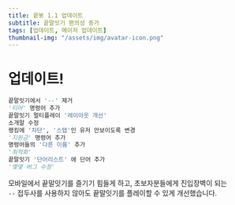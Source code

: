 ```yaml
---
title: 끝봇 1.1 업데이트
subtitle: 끝말잇기 편의성 증가
tags: [업데이트, 메이저 업데이트]
thumbnail-img: "/assets/img/avatar-icon.png"
---
```


# 업데이트!

```python
끝말잇기에서 '--' 제거
'티어' 명령어 추가
끝말잇기 멀티플레이 '레이아웃 개선'
소개말 수정
랭킹에 '차단', '스탭'인 유저 안보이도록 변경
'지원금' 명령어 추가
명령어들의 '다른 이름' 추가
'최적화'
끝말잇기 '단어리스트' 에 단어 추가
'몇몇 버그 수정'
```
모바일에서 끝말잇기를 즐기기 힘들게 하고, 초보자분들에게 진입장벽이 되는   
``--`` 접두사를 사용하지 않아도 끝말잇기를 플레이할 수 있게 개선했습니다.   
